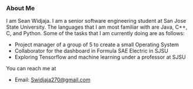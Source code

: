 ### About Me

I am Sean Widjaja. I am a senior software engineering student at San Jose State University. The languages that I am most familiar with are Java, C++, C, and Python. Some of the tasks that I am currently doing are as follows:

* Project manager of a group of 5 to create a small Operating System
* Collaborator for the dashboard in Formula SAE Electric in SJSU
* Exploring Tensorflow and machine learning under a professor at SJSU

You can reach me at 
* Email: Swidjaja270@gmail.com
